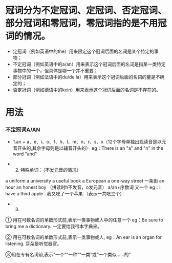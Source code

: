 # 冠词分为不定冠词、定冠词、否定冠词、部分冠词和零冠词，零冠词指的是不用冠词的情况。

- 定冠词（例如英语中的the）用来限定这个冠词后面的名词是某个特定的事物；
- 不定冠词（例如英语中的a/an）用来表示这个冠词后面的名词是指某一类特定事物中的一个，但具体是哪一个并不重要；
- 部分冠词（例如法语中的du/de la）用来表示这个冠词后面的名词的量是不确定的；
- 否定冠词（例如德语中的kein）用来表示这个冠词后面的名词是不存在的。


# 用法

###  不定冠词A/AN

- 1.an + a、e、i、o、f、h、l、m、n、r、s、x（12个字母单独出现读音是以元音开头的,其余字母则是以辅音开头的）
eg：There is an "a" and "n" in the word "and"

- 2. 特殊单词：（不发元音的情况）

a uniform a university
a useful book a European
a one-way street 一条街
an hour an honest boy （拼读时h不发音，o发元音）
a/an+序数词 又一个
eg：I have a third apple . 我又吃了一个苹果.（表示一共吃三个）

- 3.

① 用在可数名词的单数形式前,表示一类事物或人中的任意一个
eg：Be sure to bring me a dictionary. 一定要给我带本字典来。

② 用在可数名词的单数形式前,表示一类事物或人,
eg：An ear is an organ for listening. 耳朵是听觉器官。

③用在专有名词前,表示"一个"“一种”“一类”或“一个类似......的”